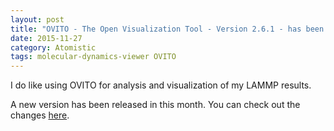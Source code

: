 ```yaml
---
layout: post
title: "OVITO - The Open Visualization Tool - Version 2.6.1 - has been released"
date: 2015-11-27
category: Atomistic
tags: molecular-dynamics-viewer OVITO
---
```


I do like using OVITO for analysis and visualization of my LAMMP results.

A new version has been released in this month. You can check out the changes [here](https://www.ovito.org/index.php/about/version-history).
